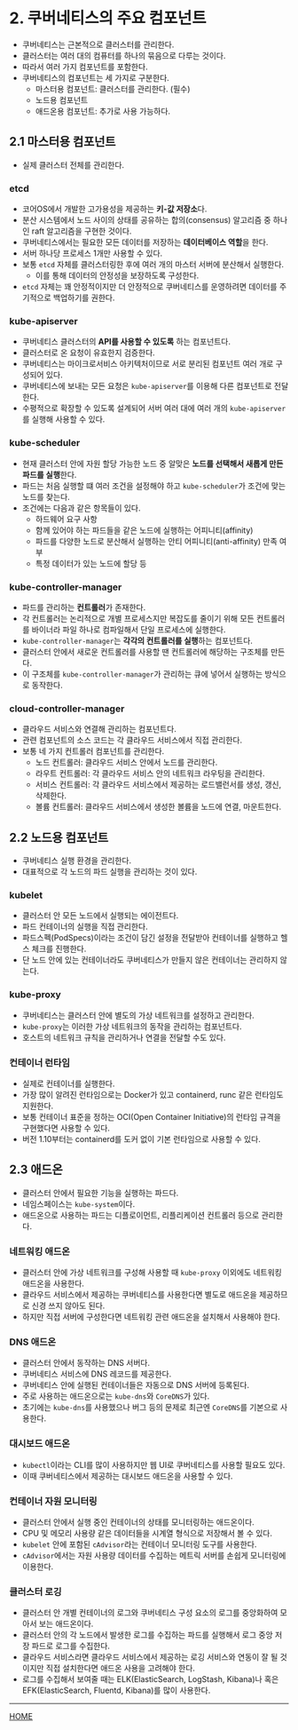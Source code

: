 # 2. 쿠버네티스의 주요 컴포넌트

- 쿠버네티스는 근본적으로 클러스터를 관리한다.
- 클러스터는 여러 대의 컴퓨터를 하나의 묶음으로 다루는 것이다.
- 따라서 여러 가지 컴포넌트를 포함한다.
- 쿠버네티스의 컴포넌트는 세 가지로 구분한다.
    - 마스터용 컴포넌트: 클러스터를 관리한다. (필수)
    - 노드용 컴포넌트
    - 애드온용 컴포넌트: 추가로 사용 가능하다.


## 2.1 마스터용 컴포넌트

- 실제 클러스터 전체를 관리한다.

### etcd

- 코어OS에서 개발한 고가용성을 제공하는 **키-값 저장소**다.
- 분산 시스템에서 노드 사이의 상태를 공유하는 합의(consensus) 알고리즘 중 하나인 raft 알고리즘을 구현한 것이다.
- 쿠버네티스에서는 필요한 모든 데이터를 저장하는 **데이터베이스 역할**을 한다.
- 서버 하나당 프로세스 1개만 사용할 수 있다.
- 보통 `etcd` 자체를 클러스터링한 후에 여러 개의 마스터 서버에 분산해서 실행한다.
    - 이를 통해 데이터의 안정성을 보장하도록 구성한다.
- `etcd` 자체는 꽤 안정적이지만 더 안정적으로 쿠버네티스를 운영하려면 데이터를 주기적으로 백업하기를 권한다.

### kube-apiserver

- 쿠버네티스 클러스터의 **API를 사용할 수 있도록** 하는 컴포넌트다.
- 클러스터로 온 요청이 유효한지 검증한다.
- 쿠버네티스는 마이크로서비스 아키텍처이므로 서로 분리된 컴포넌트 여러 개로 구성되어 있다.
- 쿠버네티스에 보내는 모든 요청은 `kube-apiserver`를 이용해 다른 컴포넌트로 전달한다.
- 수평적으로 확장할 수 있도록 설계되어 서버 여러 대에 여러 개의 `kube-apiserver`를 실행해 사용할 수 있다.

### kube-scheduler

- 현재 클러스터 안에 자원 할당 가능한 노드 중 알맞은 **노드를 선택해서 새롭게 만든 파드를 실행**한다.
- 파드는 처음 실행할 떄 여러 조건을 설정해야 하고 `kube-scheduler`가 조건에 맞는 노드를 찾는다.
- 조건에는 다음과 같은 항목들이 있다.
  - 하드웨어 요구 사항
  - 함께 있어야 하는 파드들을 같은 노드에 실행하는 어피니티(affinity)
  - 파드를 다양한 노드로 분산해서 실행하는 안티 어피니티(anti-affinity) 만족 여부
  - 특정 데이터가 있는 노드에 할당 등

### kube-controller-manager

- 파드를 관리하는 **컨트롤러**가 존재한다.
- 각 컨트롤러는 논리적으로 개별 프로세스지만 복잡도를 줄이기 위해 모든 컨트롤러를 바이너라 파일 하나로 컴파일해서 단일 프로세스에 실행한다.
- `kube-controller-manager`는 **각각의 컨트롤러를 실행**하는 컴포넌트다.
- 클러스터 안에서 새로운 컨트롤러를 사용할 땐 컨트롤러에 해당하는 구조체를 만든다.
- 이 구조체를 `kube-controller-manager`가 관리하는 큐에 넣어서 실행하는 방식으로 동작한다.

### cloud-controller-manager

- 클라우드 서비스와 연결해 관리하는 컴포넌트다.
- 관련 컴포넌트의 소스 코드는 각 클라우드 서비스에서 직접 관리한다.
- 보통 네 가지 컨트롤러 컴포넌트를 관리한다.
    - 노드 컨트롤러: 클라우드 서비스 안에서 노드를 관리한다.
    - 라우트 컨트롤러: 각 클라우드 서비스 안의 네트워크 라우팅을 관리한다.
    - 서비스 컨트롤러: 각 클라우드 서비스에서 제공하는 로드밸런서를 생성, 갱신, 삭제한다.
    - 볼륨 컨트롤러: 클라우드 서비스에서 생성한 볼륨을 노드에 연결, 마운트한다.


## 2.2 노드용 컴포넌트

- 쿠버네티스 실행 환경을 관리한다.
- 대표적으로 각 노드의 파드 실행을 관리하는 것이 있다.

### kubelet

- 클러스터 안 모든 노드에서 실행되는 에이전트다.
- 파드 컨테이너의 실행을 직접 관리한다.
- 파드스펙(PodSpecs)이라는 조건이 담긴 설정을 전달받아 컨테이너를 실행하고 헬스 체크를 진행한다.
- 단 노드 안에 있는 컨테이너라도 쿠버네티스가 만들지 않은 컨테이너는 관리하지 않는다.

### kube-proxy

- 쿠버네티스는 클러스터 안에 별도의 가상 네트워크를 설정하고 관리한다.
- `kube-proxy`는 이러한 가상 네트워크의 동작을 관리하는 컴포넌트다.
- 호스트의 네트워크 규칙을 관리하거나 연결을 전달할 수도 있다.

### 컨테이너 런타임

- 실제로 컨테이너를 실행한다.
- 가장 많이 알려진 런타임으로는 Docker가 있고 containerd, runc 같은 런타임도 지원한다.
- 보통 컨테이너 표준을 정하는 OCI(Open Container Initiative)의 런타임 규격을 구현했다면 사용할 수 있다.
- 버전 1.10부터는 containerd를 도커 없이 기본 런타임으로 사용할 수 있다.


## 2.3 애드온

- 클러스터 안에서 필요한 기능을 실행하는 파드다.
- 네임스페이스는 `kube-system`이다.
- 애드온으로 사용하는 파드는 디플로이먼트, 리플리케이션 컨트롤러 등으로 관리한다.

### 네트워킹 애드온

- 클러스터 안에 가상 네트워크를 구성해 사용할 때 `kube-proxy` 이외에도 네트워킹 애드온을 사용한다.
- 클라우드 서비스에서 제공하는 쿠버네티스를 사용한다면 별도로 애드온을 제공하므로 신경 쓰지 않아도 된다.
- 하지만 직접 서버에 구성한다면 네트워킹 관련 애드온을 설치해서 사용해야 한다.

### DNS 애드온

- 클러스터 안에서 동작하는 DNS 서버다.
- 쿠버네티스 서비스에 DNS 레코드를 제공한다.
- 쿠버네티스 안에 실행된 컨테이너들은 자동으로 DNS 서버에 등록된다.
- 주로 사용하는 애드온으로는 `kube-dns`와 `CoreDNS`가 있다.
- 초기에는 `kube-dns`를 사용했으나 버그 등의 문제로 최근엔 `CoreDNS`를 기본으로 사용한다.

### 대시보드 애드온

- `kubectl`이라는 CLI를 많이 사용하지만 웹 UI로 쿠버네티스를 사용할 필요도 있다.
- 이때 쿠버네티스에서 제공하는 대시보드 애드온을 사용할 수 있다.

### 컨테이너 자원 모니터링

- 클러스터 안에서 실행 중인 컨테이너의 상태를 모니터링하는 애드온이다.
- CPU 및 메모리 사용량 같은 데이터들을 시계열 형식으로 저장해서 볼 수 있다.
- `kubelet` 안에 포함된 `cAdvisor`라는 컨테이너 모니터링 도구를 사용한다.
- `cAdvisor`에서는 자원 사용량 데이터를 수집하는 메트릭 서버를 손쉽게 모니터링에 이용한다.

### 클러스터 로깅

- 클러스터 안 개별 컨테이너의 로그와 쿠버네티스 구성 요소의 로그를 중앙화하여 모아서 보는 애드온이다.
- 클러스터 안의 각 노드에서 발생한 로그를 수집하는 파드를 실행해서 로그 중앙 저장 파드로 로그를 수집한다.
- 클라우드 서비스라면 클라우드 서비스에서 제공하는 로깅 서비스와 연동이 잘 될 것이지만 직접 설치한다면 애드온 사용을 고려해야 한다.
- 로그를 수집해서 보여줄 때는 ELK(ElasticSearch, LogStash, Kibana)나 혹은 EFK(ElasticSearch, Fluentd, Kibana)를 많이 사용한다.

-----
[HOME](./index.md)
